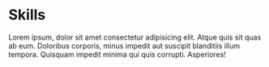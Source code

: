# Skills

Lorem ipsum, dolor sit amet consectetur adipisicing elit. Atque quis sit quas ab eum. Doloribus corporis, minus impedit aut suscipit blanditiis illum tempora. Quisquam impedit minima qui quis corrupti. Asperiores!